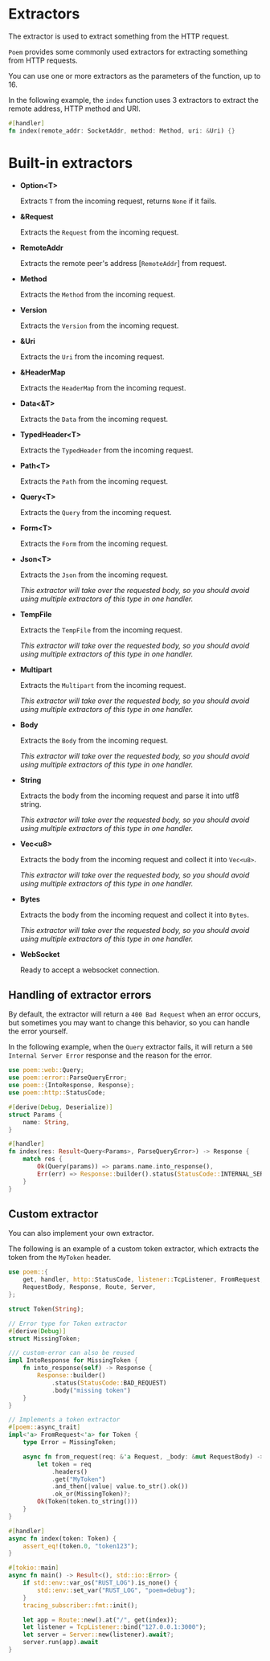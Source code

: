 # Extractors

The extractor is used to extract something from the HTTP request.

`Poem` provides some commonly used extractors for extracting something from HTTP requests.

You can use one or more extractors as the parameters of the function, up to 16.

In the following example, the `index` function uses 3 extractors to extract the remote address, HTTP method and URI.

```rust
#[handler]
fn index(remote_addr: SocketAddr, method: Method, uri: &Uri) {}
```

# Built-in extractors

 - **Option&lt;T>**

    Extracts `T` from the incoming request, returns `None` if it
 fails.

 - **&Request**

    Extracts the `Request` from the incoming request.

 - **RemoteAddr**

   Extracts the remote peer's address [`RemoteAddr`] from request.

 - **Method**

    Extracts the `Method` from the incoming request.

 - **Version**

    Extracts the `Version` from the incoming request.

 - **&Uri**

    Extracts the `Uri` from the incoming request.

 - **&HeaderMap**

    Extracts the `HeaderMap` from the incoming request.

 - **Data&lt;&T>**

    Extracts the `Data` from the incoming request.

 - **TypedHeader&lt;T>**

    Extracts the `TypedHeader` from the incoming request.

 - **Path&lt;T>**

    Extracts the `Path` from the incoming request.

 - **Query&lt;T>**

    Extracts the `Query` from the incoming request.

 - **Form&lt;T>**

    Extracts the `Form` from the incoming request.

 - **Json&lt;T>**

    Extracts the `Json` from the incoming request.

    _This extractor will take over the requested body, so you should avoid
 using multiple extractors of this type in one handler._

 - **TempFile**

    Extracts the `TempFile` from the incoming request.

    _This extractor will take over the requested body, so you should avoid
 using multiple extractors of this type in one handler._

 - **Multipart**

    Extracts the `Multipart` from the incoming request.

    _This extractor will take over the requested body, so you should avoid
 using multiple extractors of this type in one handler._

 - **Body**

    Extracts the `Body` from the incoming request.

    _This extractor will take over the requested body, so you should avoid
 using multiple extractors of this type in one handler._

 - **String**

    Extracts the body from the incoming request and parse it into utf8 string.

    _This extractor will take over the requested body, so you should avoid
 using multiple extractors of this type in one handler._

 - **Vec&lt;u8>**

    Extracts the body from the incoming request and collect it into
 `Vec<u8>`.

    _This extractor will take over the requested body, so you should avoid
 using multiple extractors of this type in one handler._

 - **Bytes**

    Extracts the body from the incoming request and collect it into
 `Bytes`.

    _This extractor will take over the requested body, so you should avoid
 using multiple extractors of this type in one handler._

 - **WebSocket**

    Ready to accept a websocket connection.

## Handling of extractor errors

By default, the extractor will return a `400 Bad Request` when an error occurs, but sometimes you may want to change 
this behavior, so you can handle the error yourself.

In the following example, when the `Query` extractor fails, it will return a `500 Internal Server Error` response and the reason for the error.

```rust
use poem::web::Query;
use poem::error::ParseQueryError;
use poem::{IntoResponse, Response};
use poem::http::StatusCode;

#[derive(Debug, Deserialize)]
struct Params {
    name: String,
}

#[handler]
fn index(res: Result<Query<Params>, ParseQueryError>) -> Response {
    match res {
        Ok(Query(params)) => params.name.into_response(),
        Err(err) => Response::builder().status(StatusCode::INTERNAL_SERVER_ERROR).body(err.to_string()),
    }
}
```

## Custom extractor

You can also implement your own extractor.

 The following is an example of a custom token extractor, which extracts the
 token from the `MyToken` header.
 
```rust
use poem::{
    get, handler, http::StatusCode, listener::TcpListener, FromRequest, IntoResponse, Request,
    RequestBody, Response, Route, Server,
};

struct Token(String);

// Error type for Token extractor
#[derive(Debug)]
struct MissingToken;

/// custom-error can also be reused
impl IntoResponse for MissingToken {
    fn into_response(self) -> Response {
        Response::builder()
            .status(StatusCode::BAD_REQUEST)
            .body("missing token")
    }
}

// Implements a token extractor
#[poem::async_trait]
impl<'a> FromRequest<'a> for Token {
    type Error = MissingToken;

    async fn from_request(req: &'a Request, _body: &mut RequestBody) -> Result<Self, Self::Error> {
        let token = req
            .headers()
            .get("MyToken")
            .and_then(|value| value.to_str().ok())
            .ok_or(MissingToken)?;
        Ok(Token(token.to_string()))
    }
}

#[handler]
async fn index(token: Token) {
    assert_eq!(token.0, "token123");
}

#[tokio::main]
async fn main() -> Result<(), std::io::Error> {
    if std::env::var_os("RUST_LOG").is_none() {
        std::env::set_var("RUST_LOG", "poem=debug");
    }
    tracing_subscriber::fmt::init();

    let app = Route::new().at("/", get(index));
    let listener = TcpListener::bind("127.0.0.1:3000");
    let server = Server::new(listener).await?;
    server.run(app).await
}
```
